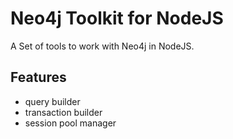 # Neo4j Toolkit for NodeJS

A Set of tools to work with Neo4j in NodeJS.

## Features

- query builder
- transaction builder
- session pool manager
